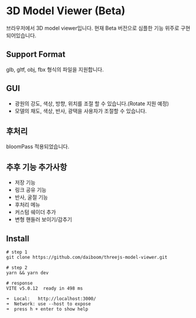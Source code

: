 
# 3D Model Viewer (Beta)
브라우저에서 3D model viewer입니다. 현재 Beta 버전으로 심플한 기능 위주로 구현되어있습니다.

## Support Format
glb, gltf, obj, fbx 형식의 파일을 지원합니다.

## GUI
- 광원의 강도, 색상, 방향, 위치를 조절 할 수 있습니다.(Rotate 지원 예정)
- 모델의 채도, 색상, 반사, 광택을 사용자가 조절할 수 있습니다.

## 후처리
bloomPass 적용되었습니다.

## 추후 기능 추가사항
- 저장 기능
- 링크 공유 기능
- 반사, 굴절 기능
- 후처리 메뉴
- 커스텀 쉐이더 추가
- 변형 핸들러 보이기/감추기  

## Install
```shell
# step 1
git clone https://github.com/daiboom/threejs-model-viewer.git

# step 2
yarn && yarn dev

# response
VITE v5.0.12  ready in 498 ms

➜  Local:   http://localhost:3000/
➜  Network: use --host to expose
➜  press h + enter to show help
```